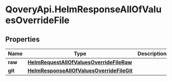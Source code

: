 # QoveryApi.HelmResponseAllOfValuesOverrideFile

## Properties

Name | Type | Description | Notes
------------ | ------------- | ------------- | -------------
**raw** | [**HelmRequestAllOfValuesOverrideFileRaw**](HelmRequestAllOfValuesOverrideFileRaw.md) |  | [optional] 
**git** | [**HelmResponseAllOfValuesOverrideFileGit**](HelmResponseAllOfValuesOverrideFileGit.md) |  | [optional] 


